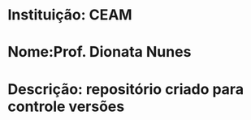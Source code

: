 # Instituição: CEAM
# Nome:Prof. Dionata Nunes 
# Descrição: repositório criado para controle versões


